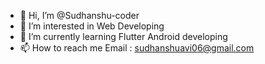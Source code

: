 - 👋 Hi, I’m @Sudhanshu-coder
- 👀 I’m interested in Web Developing
- 🌱 I’m currently learning Flutter Android developing
- 📫 How to reach me 
Email : sudhanshuavi06@gmail.com

<!---
Sudhanshu-coder/Sudhanshu-coder is a ✨ special ✨ repository because its `README.md` (this file) appears on your GitHub profile.
You can click the Preview link to take a look at your changes.
--->
